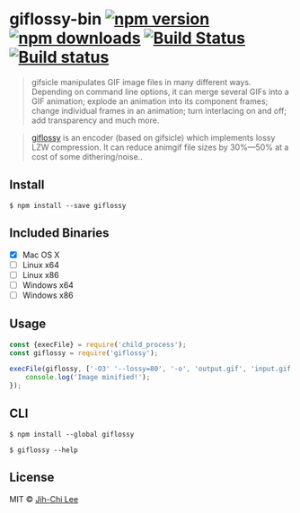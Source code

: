 # giflossy-bin [![npm version](https://img.shields.io/npm/v/giflossy.svg)](https://www.npmjs.com/package/giflossy) [![npm downloads](https://img.shields.io/npm/dm/giflossy.svg)](https://www.npmjs.com/package/giflossy) [![Build Status](https://travis-ci.org/jihchi/giflossy-bin.svg?branch=master)](https://travis-ci.org/jihchi/giflossy-bin) [![Build status](https://ci.appveyor.com/api/projects/status/lblrhmvt58uyqcmc?svg=true)](https://ci.appveyor.com/project/jihchi/giflossy-bin)

> gifsicle manipulates GIF image files in many different ways. Depending on command line options, it can merge several GIFs into a GIF animation; explode an animation into its component frames; change individual frames in an animation; turn interlacing on and off; add transparency and much more.

> [giflossy](https://github.com/pornel/giflossy) is an encoder (based on gifsicle) which implements lossy LZW compression. It can reduce animgif file sizes by 30%—50% at a cost of some dithering/noise..

## Install

```
$ npm install --save giflossy
```

## Included Binaries

- [x] Mac OS X
- [ ] Linux x64
- [ ] Linux x86
- [ ] Windows x64
- [ ] Windows x86

## Usage

```js
const {execFile} = require('child_process');
const giflossy = require('giflossy');

execFile(giflossy, ['-O3' '--lossy=80', '-o', 'output.gif', 'input.gif'], err => {
	console.log('Image minified!');
});
```


## CLI

```
$ npm install --global giflossy
```

```
$ giflossy --help
```


## License

MIT © [Jih-Chi Lee](https://github.com/jihchi)

